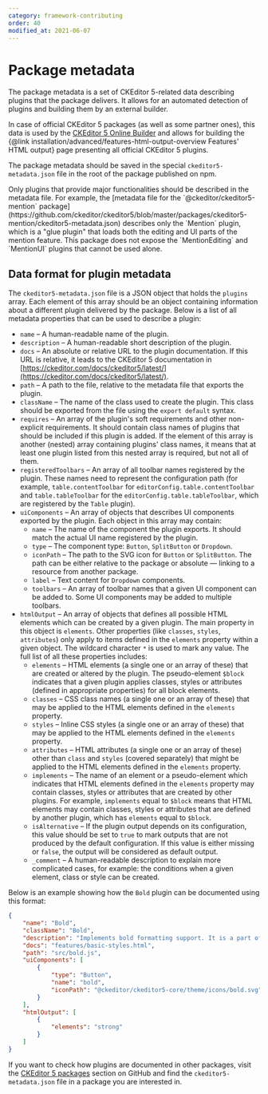 ```yaml
---
category: framework-contributing
order: 40
modified_at: 2021-06-07
---
```


# Package metadata

The package metadata is a set of CKEditor 5-related data describing plugins that the package delivers. It allows for an automated detection of plugins and building them by an external builder.

In case of official CKEditor 5 packages (as well as some partner ones), this data is used by the [CKEditor 5 Online Builder](https://ckeditor.com/ckeditor-5/online-builder/) and allows for building the {@link installation/advanced/features-html-output-overview Features' HTML output} page presenting all official CKEditor 5 plugins.

The package metadata should be saved in the special `ckeditor5-metadata.json` file in the root of the package published on npm.

<info-box>
	Only plugins that provide major functionalities should be described in the metadata file. For example, the [metadata file for the `@ckeditor/ckeditor5-mention` package](https://github.com/ckeditor/ckeditor5/blob/master/packages/ckeditor5-mention/ckeditor5-metadata.json) describes only the `Mention` plugin, which is a "glue plugin" that loads both the editing and UI parts of the mention feature. This package does not expose the `MentionEditing` and `MentionUI` plugins that cannot be used alone.
</info-box>

## Data format for plugin metadata

The `ckeditor5-metadata.json` file is a JSON object that holds the `plugins` array. Each element of this array should be an object containing information about a different plugin delivered by the package. Below is a list of all metadata properties that can be used to describe a plugin:

* `name` &ndash; A human-readable name of the plugin.
* `description` &ndash; A human-readable short description of the plugin.
* `docs` &ndash; An absolute or relative URL to the plugin documentation. If this URL is relative, it leads to the CKEditor 5 documentation in [https://ckeditor.com/docs/ckeditor5/latest/](https://ckeditor.com/docs/ckeditor5/latest/).
* `path` &ndash; A path to the file, relative to the metadata file that exports the plugin.
* `className` &ndash; The name of the class used to create the plugin. This class should be exported from the file using the `export default` syntax.
* `requires` &ndash; An array of the plugin's soft requirements and other non-explicit requirements. It should contain class names of plugins that should be included if this plugin is added. If the element of this array is another (nested) array containing plugins' class names, it means that at least one plugin listed from this nested array is required, but not all of them.
* `registeredToolbars` &ndash; An array of all toolbar names registered by the plugin. These names need to represent the configuration path (for example, `table.contentToolbar` for `editorConfig.table.contentToolbar` and `table.tableToolbar` for the `editorConfig.table.tableToolbar`, which are registered by the `Table` plugin).
* `uiComponents` &ndash; An array of objects that describes UI components exported by the plugin. Each object in this array may contain:
	* `name` &ndash; The name of the component the plugin exports. It should match the actual UI name registered by the plugin.
	* `type` &ndash; The component type: `Button`, `SplitButton` or `Dropdown`.
	* `iconPath` &ndash; The path to the SVG icon for `Button` or `SplitButton`. The path can be either relative to the package or absolute &mdash; linking to a resource from another package.
	* `label` &ndash; Text content for `Dropdown` components.
	* `toolbars` &ndash; An array of toolbar names that a given UI component can be added to. Some UI components may be added to multiple toolbars.
* `htmlOutput` &ndash; An array of objects that defines all possible HTML elements which can be created by a given plugin. The main property in this object is `elements`. Other properties (like `classes`, `styles`, `attributes`) only apply to items defined in the `elements` property within a given object. The wildcard character `*` is used to mark any value. The full list of all these properties includes:
	* `elements` &ndash; HTML elements (a single one or an array of these) that are created or altered by the plugin. The pseudo-element `$block` indicates that a given plugin applies classes, styles or attributes (defined in appropriate properties) for all block elements.
	* `classes` &ndash; CSS class names (a single one or an array of these) that may be applied to the HTML elements defined in the `elements` property.
	* `styles` &ndash; Inline CSS styles (a single one or an array of these) that may be applied to the HTML elements defined in the `elements` property.
	* `attributes` &ndash; HTML attributes (a single one or an array of these) other than `class` and `styles` (covered separately) that might be applied to the HTML elements defined in the `elements` property.
	* `implements` &ndash; The name of an element or a pseudo-element which indicates that HTML elements defined in the `elements` property may contain classes, styles or attributes that are created by other plugins. For example, `implements` equal to `$block` means that HTML elements may contain classes, styles or attributes that are defined by another plugin, which has `elements` equal to `$block`.
	* `isAlternative` &ndash; If the plugin output depends on its configuration, this value should be set to `true` to mark outputs that are not produced by the default configuration. If this value is either missing or `false`, the output will be considered as default output.
	* `_comment` &ndash; A human-readable description to explain more complicated cases, for example: the conditions when a given element, class or style can be created.

Below is an example showing how the `Bold` plugin can be documented using this format:

```json
{
	"name": "Bold",
	"className": "Bold",
	"description": "Implements bold formatting support. It is a part of the basic text styles package.",
	"docs": "features/basic-styles.html",
	"path": "src/bold.js",
	"uiComponents": [
		{
			"type": "Button",
			"name": "bold",
			"iconPath": "@ckeditor/ckeditor5-core/theme/icons/bold.svg"
		}
	],
	"htmlOutput": [
		{
			"elements": "strong"
		}
	]
}
```

If you want to check how plugins are documented in other packages, visit the [CKEditor 5 packages](https://github.com/ckeditor/ckeditor5/tree/master/packages) section on GitHub and find the `ckeditor5-metadata.json` file in a package you are interested in.
